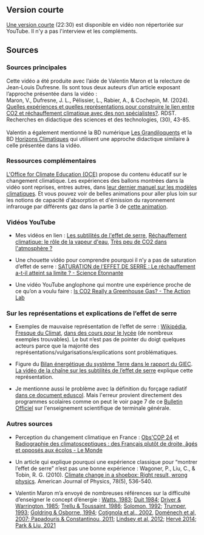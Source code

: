## Version courte

[Une version courte](https://youtu.be/XboDyQzjePA) (22:30) est disponible en vidéo non répertoriée sur YouTube. Il n'y a pas l'interview et les compléments.

## Sources

### Sources principales  

Cette vidéo a été produite avec l’aide de Valentin Maron et la relecture de Jean-Louis Dufresne. Ils sont tous deux auteurs d’un article exposant l’approche présentée dans la vidéo :\
Maron, V., Dufresne, J. L., Pélissier, L., Rabier, A., & Cochepin, M. (2024). [Quelles expériences et quelles représentations pour construire le lien entre CO2 et réchauffement climatique avec des non spécialistes?](https://journals.openedition.org/rdst/5626). RDST. Recherches en didactique des sciences et des technologies, (30), 43-85. \
 \
Valentin a également mentionné la BD numérique [Les Grandiloquents](https://www.grandiloquents.fr/fr) et la BD [Horizons Climatiques](https://www.glenat.com/hors-collection-glenat-bd/horizons-climatiques-9782344058589 ) qui utilisent une approche didactique similaire à celle présentée dans la vidéo.

### Ressources complémentaires

[L'Office for Climate Education (OCE)](https://www.oce.global/fr) propose du contenu éducatif sur le changement climatique. Les expériences des ballons montrées dans la vidéo sont reprises, entres autres, dans [leur dernier manuel sur les modèles climatiques](https://www.oce.global/fr/resources/activites-de-classe/le-climat-entre-nos-mains-modeles-climatiques). Et vous pouvez voir de belles animations pour aller plus loin sur les notions de capacité d'absorption et d'émission du rayonnement infrarouge par différents gaz dans la partie 3 de [cette animation](https://www.oce.global/fr/resources/animations-multimedia/effet-de-serre).


### Vidéos YouTube

- Mes vidéos en lien : [Les subtilités de l'effet de serre](https://www.youtube.com/watch?app=desktop&v=rXlEcth5Gxc), [Réchauffement climatique: le rôle de la vapeur d'eau](https://youtu.be/cN_QaUxRsaw?si=puDBnUK21psQ4ecy), [Très peu de CO2 dans l'atmosphère ?](https://youtu.be/OepNDLs4Rlw)

- Une chouette vidéo pour comprendre pourquoi il n’y a pas de saturation d’effet de serre : [SATURATION de l'EFFET DE SERRE : Le réchauffement a-t-il atteint sa limite ? - Science Étonnante](https://www.youtube.com/watch?v=ewc8FBtEKPs) 

- Une vidéo YouTube anglophone qui montre une expérience proche de ce qu’on a voulu faire : [Is CO2 Really a Greenhouse Gas? - The Action Lab](https://www.youtube.com/watch?app=desktop&v=rD2jnz_0MyA)  


### Sur les représentations et explications de l’effet de serre 

- Exemples de mauvaise représentation de l’effet de serre : [Wikipédia](https://en.wikipedia.org/wiki/Greenhouse_effect#/media/File:Climate_Change_Schematic.svg), [Fresque du Climat](https://wiki.climatefresk.org/index.php?title=Fr-fr_adulte_carte_13_effet_de_serre_additionnel&mobileaction=toggle_view_desktop), [dans des cours pour le lycée](https://www.schoolmouv.fr/cours/le-systeme-climatique-terrestre-et-l-effet-de-serre/fiche-de-cours) (de nombreux exemples trouvables). Le but n’est pas de pointer du doigt quelques acteurs parce que la majorité des représentations/vulgarisations/explications sont problématiques. 

- Figure du [Bilan énergétique du système Terre dans le rapport du GIEC](https://www.ipcc.ch/report/ar6/wg1/figures/chapter-7/figure-7-2/). [La vidéo de la chaîne sur les subtilités de l’effet de serre](https://www.youtube.com/watch?app=desktop&v=rXlEcth5Gxc) explique cette représentation.

- Je mentionne aussi le problème avec la définition du forçage radiatif [dans ce document eduscol](https://eduscol.education.fr/document/25459/download). Mais l'erreur provient directement des programmes scolaires comme on peut le voir page 7 de ce [Bulletin Officiel](https://cache.media.education.gouv.fr/file/SPE8_MENJ_25_7_2019/84/7/spe241_annexe_1158847.pdf) sur l'enseignement scientifique de terminale générale.


### Autres sources

- Perception du changement climatique en France : [Obs'COP 24](https://www.edf.fr/groupe-edf/observatoire-international-climat-et-opinions-publiques/enseignements) et [Radiographie des climatosceptiques : des Français plutôt de droite, âgés et opposés aux écolos - Le Monde](https://www.lemonde.fr/planete/article/2024/10/31/radiographie-des-climatosceptiques-des-francais-plutot-de-droite-ages-et-opposes-aux-ecolos_6368363_3244.html)

- Un article qui explique pourquoi une expérience classique pour “montrer l’effet de serre” n’est pas une bonne expérience : Wagoner, P., Liu, C., & Tobin, R. G. (2010). [Climate change in a shoebox: Right result, wrong physics](https://pubs.aip.org/aapt/ajp/article-abstract/78/5/536/1040040/Climate-change-in-a-shoebox-Right-result-wrong?redirectedFrom=fulltext). American Journal of Physics, 78(5), 536-540.

- Valentin Maron m’a envoyé de nombreuses références sur la difficulté d’enseigner le concept d’énergie : [Watts, 1983](https://iopscience.iop.org/article/10.1088/0031-9120/18/5/307/meta?casa_token=DjUiamXTTcUAAAAA:OvzZKNrh2jUym1awfbc-fbnm5PWLbWH_RI4jiDqHp1k9LF22GAAryEMWGy3kyK4DbkzrEyaCWiNGCo9XMiice58vUU0); [Duit 1984](https://www.fisica.uniud.it/~stefanel/PFDS/EnergiaProblappr/Duitpev19i2p59.pdf); [Driver & Warrington, 1985](https://eric.ed.gov/?id=EJ324400); [Trellu & Toussaint, 1986](https://www.persee.fr/doc/aster_0297-9373_1986_num_2_1_900); [Solomon, 1992](https://www.taylorfrancis.com/books/mono/10.4324/9780203299395/getting-know-energy-school-society-joan-solomon); [Trumper, 1993](https://www.tandfonline.com/doi/abs/10.1080/0950069930150203); [Goldring & Osborne, 1994](https://iopscience.iop.org/article/10.1088/0031-9120/29/1/006); [Cotignola et al., 2002](https://link.springer.com/article/10.1023/A:1015205123254), [Doménech et al, 2007](https://link.springer.com/article/10.1007/s11191-005-5036-3);[ Papadouris & Constantinou, 2011](https://link.springer.com/article/10.1007/s11191-010-9305-4); [Lindsey et al, 2012](https://www.researchgate.net/profile/Paula-Heron-2/publication/258606447_Student_understanding_of_energy_Difficulties_related_to_systems/links/5b4b162ba6fdccadaecbf3b0/Student-understanding-of-energy-Difficulties-related-to-systems.pdf); [Hervé 2014](https://journals.openedition.org/rdst/942); [Park & Liu, 2021](https://link.springer.com/article/10.1007/s11165-019-9819-y)